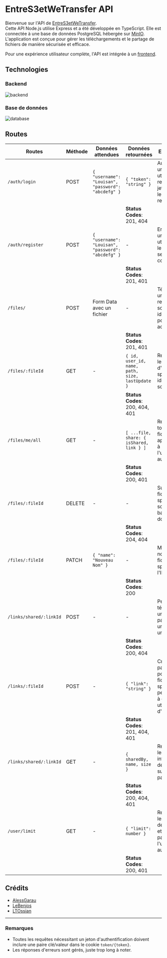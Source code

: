 # EntreS3etWeTransfer API

Bienvenue sur l'API de [EntreS3etWeTransfer](https://github.com/LTOssian/EntreS3etWeTransfer).  
Cette API Node.js utilise Express et a été développée en TypeScript. Elle est connectée à une base de données PostgreSQL hébergée sur [MinIO](https://min.io/). L'application est conçue pour gérer les téléchargements et le partage de fichiers de manière sécurisée et efficace.

Pour une expérience utilisateur complète, l'API est intégrée à un [frontend](../client/README.md).

## Technologies

### Backend

![backend](https://skillicons.dev/icons?i=nodejs,express)

### Base de données

![database](https://skillicons.dev/icons?i=postgres,aws)

## Routes

| Routes                  | Méthode | Données attendues                                  | Données retournées                              | Explication                                                                                        |
| ----------------------- | ------- | -------------------------------------------------- | ----------------------------------------------- | -------------------------------------------------------------------------------------------------- |
| `/auth/login`           | POST    | `{ "username": "Louisan", "password": "abcdefg" }` | `{ "token": "string" }`                         | Authentifie un utilisateur et retourne un jeton dans le cookie du receveur.                        |
|                         |         |                                                    | **Status Codes**: 201, 404                      |                                                                                                    |
| `/auth/register`        | POST    | `{ "username": "Louisan", "password": "abcdefg" }` | -                                               | Enregistre un nouvel utilisateur et le prépare à se connecter.                                     |
|                         |         |                                                    | **Status Codes**: 201, 401                      |                                                                                                    |
| `/files/`               | POST    | Form Data avec un fichier                          | -                                               | Télécharge un fichier et retourne son identifiant pour un accès futur.                             |
|                         |         |                                                    | **Status Codes**: 201, 401                      |                                                                                                    |
| `/files/:fileId`        | GET     | -                                                  | `{ id, user_id, name, path, size, lastUpdate }` | Récupère les détails d'un fichier spécifique identifié par son ID.                                 |
|                         |         |                                                    | **Status Codes**: 200, 404, 401                 |                                                                                                    |
| `/files/me/all`         | GET     | -                                                  | `[ ...file, share: { isShared, link } ]`        | Récupère tous les fichiers appartenant à l'utilisateur authentifié.                                |
|                         |         |                                                    | **Status Codes**: 200, 401                      |                                                                                                    |
| `/files/:fileId`        | DELETE  | -                                                  | -                                               | Supprime le fichier spécifié par son ID de la base de données.                                     |
|                         |         |                                                    | **Status Codes**: 204, 404                      |                                                                                                    |
| `/files/:fileId`        | PATCH   | `{ "name": "Nouveau Nom" }`                        | -                                               | Met à jour le nom du fichier spécifié par l'ID.                                                    |
|                         |         |                                                    | **Status Codes**: 200                           |                                                                                                    |
| `/links/shared/:linkId` | POST    | -                                                  | -                                               | Permet de télécharger un fichier partagé via un lien unique.                                       |
|                         |         |                                                    | **Status Codes**: 200, 404                      |                                                                                                    |
| `/links/:fileId`        | POST    | -                                                  | `{ "link": "string" }`                          | Crée un lien partageable pour le fichier spécifié, permettant à d'autres utilisateurs d'y accéder. |
|                         |         |                                                    | **Status Codes**: 201, 404, 401                 |                                                                                                    |
| `/links/shared/:linkId` | GET     | -                                                  | `{ sharedBy, name, size }`                      | Récupère les informations détaillées sur un lien partagé.                                          |
|                         |         |                                                    | **Status Codes**: 200, 404, 401                 |                                                                                                    |
| `/user/limit`           | GET     | -                                                  | `{ "limit": number }`                           | Récupère les limites de stockage et de partage de l'utilisateur authentifié.                       |
|                         |         |                                                    | **Status Codes**: 200, 401                      |                                                                                                    |

## Crédits

- [AlessGarau](https://github.com/AlessGarau)
- [LeBenjos](https://github.com/LeBenjos)
- [LTOssian](https://github.com/LTOssian)

---

### Remarques

- Toutes les requêtes nécessitant un jeton d'authentification doivent inclure une paire clé/valeur dans le cookie `token/{token}`.
- Les réponses d'erreurs sont gérés, juste trop long à noter.
